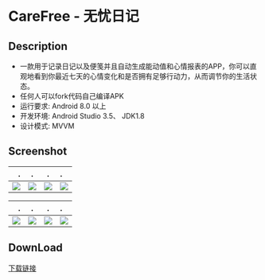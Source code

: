 # CareFree - 无忧日记

## Description

* 一款用于记录日记以及便笺并且自动生成能动值和心情报表的APP，你可以直观地看到你最近七天的心情变化和是否拥有足够行动力，从而调节你的生活状态。
* 任何人可以fork代码自己编译APK
* 运行要求: Android 8.0 以上
* 开发环境: Android Studio 3.5、 JDK1.8
* 设计模式: MVVM

## Screenshot

.|.|.|.
---:|:---:|:---:|:---
![](https://s2.ax1x.com/2020/02/21/3K8QUA.jpg)|![](https://s2.ax1x.com/2020/02/21/3K8l4I.jpg)|![](https://s2.ax1x.com/2020/02/21/3K8E36.jpg)|![](https://s2.ax1x.com/2020/02/21/3K8MEd.jpg)

.|.|.|.
---:|:---:|:---:|:---
![](https://s2.ax1x.com/2020/02/21/3K8muD.jpg)|![](https://s2.ax1x.com/2020/02/21/3K8UbQ.jpg)|![](https://s2.ax1x.com/2020/02/21/3K8Ggf.jpg)|![](https://s2.ax1x.com/2020/02/21/3K8wUs.jpg)

## DownLoad

[下载链接](https://www.coolapk.com/apk/256025)
